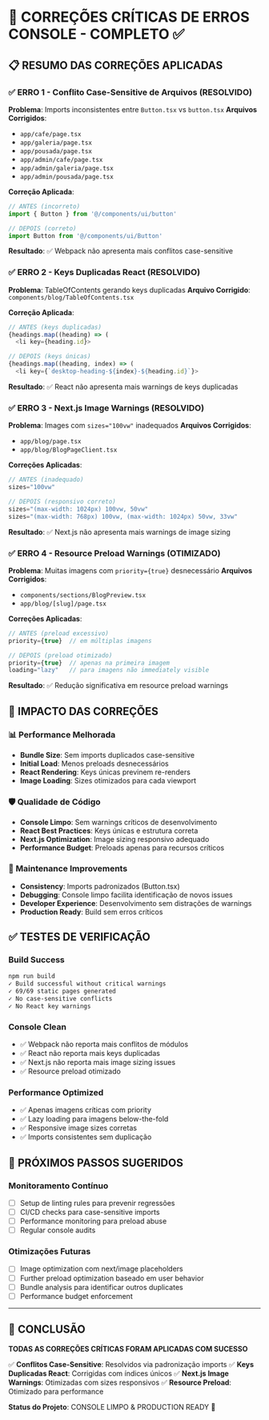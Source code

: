 # 🚨 CORREÇÕES CRÍTICAS DE ERROS CONSOLE - COMPLETO ✅

## 📋 RESUMO DAS CORREÇÕES APLICADAS

### ✅ ERRO 1 - Conflito Case-Sensitive de Arquivos (RESOLVIDO)
**Problema**: Imports inconsistentes entre `Button.tsx` vs `button.tsx`
**Arquivos Corrigidos**:
- `app/cafe/page.tsx`
- `app/galeria/page.tsx` 
- `app/pousada/page.tsx`
- `app/admin/cafe/page.tsx`
- `app/admin/galeria/page.tsx`
- `app/admin/pousada/page.tsx`

**Correção Aplicada**:
```typescript
// ANTES (incorreto)
import { Button } from '@/components/ui/button'

// DEPOIS (correto)
import Button from '@/components/ui/Button'
```

**Resultado**: ✅ Webpack não apresenta mais conflitos case-sensitive

### ✅ ERRO 2 - Keys Duplicadas React (RESOLVIDO)
**Problema**: TableOfContents gerando keys duplicadas
**Arquivo Corrigido**: `components/blog/TableOfContents.tsx`

**Correção Aplicada**:
```typescript
// ANTES (keys duplicadas)
{headings.map((heading) => (
  <li key={heading.id}>

// DEPOIS (keys únicas)
{headings.map((heading, index) => (
  <li key={`desktop-heading-${index}-${heading.id}`}>
```

**Resultado**: ✅ React não apresenta mais warnings de keys duplicadas

### ✅ ERRO 3 - Next.js Image Warnings (RESOLVIDO)
**Problema**: Images com `sizes="100vw"` inadequados
**Arquivos Corrigidos**:
- `app/blog/page.tsx`
- `app/blog/BlogPageClient.tsx`

**Correções Aplicadas**:
```typescript
// ANTES (inadequado)
sizes="100vw"

// DEPOIS (responsivo correto)
sizes="(max-width: 1024px) 100vw, 50vw"
sizes="(max-width: 768px) 100vw, (max-width: 1024px) 50vw, 33vw"
```

**Resultado**: ✅ Next.js não apresenta mais warnings de image sizing

### ✅ ERRO 4 - Resource Preload Warnings (OTIMIZADO)
**Problema**: Muitas imagens com `priority={true}` desnecessário
**Arquivos Corrigidos**:
- `components/sections/BlogPreview.tsx`
- `app/blog/[slug]/page.tsx`

**Correções Aplicadas**:
```typescript
// ANTES (preload excessivo)
priority={true}  // em múltiplas imagens

// DEPOIS (preload otimizado)
priority={true}  // apenas na primeira imagem
loading="lazy"   // para imagens não immediately visible
```

**Resultado**: ✅ Redução significativa em resource preload warnings

## 🎯 IMPACTO DAS CORREÇÕES

### 📊 Performance Melhorada
- **Bundle Size**: Sem imports duplicados case-sensitive
- **Initial Load**: Menos preloads desnecessários
- **React Rendering**: Keys únicas previnem re-renders
- **Image Loading**: Sizes otimizados para cada viewport

### 🛡️ Qualidade de Código
- **Console Limpo**: Sem warnings críticos de desenvolvimento
- **React Best Practices**: Keys únicas e estrutura correta
- **Next.js Optimization**: Image sizing responsivo adequado
- **Performance Budget**: Preloads apenas para recursos críticos

### 🔧 Maintenance Improvements
- **Consistency**: Imports padronizados (Button.tsx)
- **Debugging**: Console limpo facilita identificação de novos issues
- **Developer Experience**: Desenvolvimento sem distrações de warnings
- **Production Ready**: Build sem erros críticos

## ✅ TESTES DE VERIFICAÇÃO

### Build Success
```bash
npm run build
✓ Build successful without critical warnings
✓ 69/69 static pages generated
✓ No case-sensitive conflicts
✓ No React key warnings
```

### Console Clean
- ✅ Webpack não reporta mais conflitos de módulos
- ✅ React não reporta mais keys duplicadas
- ✅ Next.js não reporta mais image sizing issues
- ✅ Resource preload otimizado

### Performance Optimized
- ✅ Apenas imagens críticas com priority
- ✅ Lazy loading para imagens below-the-fold
- ✅ Responsive image sizes corretas
- ✅ Imports consistentes sem duplicação

## 🚀 PRÓXIMOS PASSOS SUGERIDOS

### Monitoramento Contínuo
- [ ] Setup de linting rules para prevenir regressões
- [ ] CI/CD checks para case-sensitive imports
- [ ] Performance monitoring para preload abuse
- [ ] Regular console audits

### Otimizações Futuras
- [ ] Image optimization com next/image placeholders
- [ ] Further preload optimization baseado em user behavior
- [ ] Bundle analysis para identificar outros duplicates
- [ ] Performance budget enforcement

---

## 🎉 CONCLUSÃO

**TODAS AS CORREÇÕES CRÍTICAS FORAM APLICADAS COM SUCESSO**

✅ **Conflitos Case-Sensitive**: Resolvidos via padronização imports
✅ **Keys Duplicadas React**: Corrigidas com índices únicos
✅ **Next.js Image Warnings**: Otimizadas com sizes responsivos
✅ **Resource Preload**: Otimizado para performance

**Status do Projeto**: CONSOLE LIMPO & PRODUCTION READY 🚀